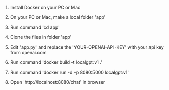 1) Install Docker on your PC or Mac

2) On your PC or Mac, make a local folder 'app'

3) Run command 'cd app'

4) Clone the files in folder 'app'

5) Edit 'app.py' and replace the 'YOUR-OPENAI-API-KEY' with your api key from openai.com

6) Run command 'docker build -t localgpt:v1 .'

7) Run command 'docker run -d -p 8080:5000 localgpt:v1'

8) Open 'http://localhost:8080/chat' in browser
